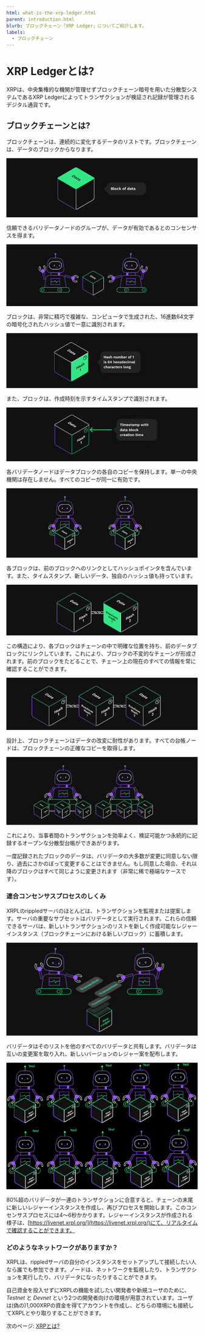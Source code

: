 ```yaml
---
html: what-is-the-xrp-ledger.html
parent: introduction.html
blurb: ブロックチェーン「XRP Ledger」についてご紹介します。
labels:
  - ブロックチェーン
---
```

# XRP Ledgerとは?

XRPは、中央集権的な機関が管理せずブロックチェーン暗号を用いた分散型システムであるXRP Ledgerによってトランザクションが検証され記録が管理されるデジタル通貨です。


## ブロックチェーンとは?

ブロックチェーンは、連続的に変化するデータのリストです。ブロックチェーンは、データのブロックからなります。

![データのブロック](img/introduction2-data-block.png)

信頼できるバリデータノードのグループが、データが有効であるとのコンセンサスを得ます。

![バリデータノード](img/introduction3-validators.png)

ブロックは、非常に精巧で複雑な、コンピュータで生成された、16進数64文字の暗号化されたハッシュ値で一意に識別されます。

![暗号化されたハッシュ値](img/introduction4-hash.png)

また、ブロックは、作成時刻を示すタイムスタンプで識別されます。

![タイムスタンプ](img/introduction5-time-stamp.png)

各バリデータノードはデータブロックの各自のコピーを保持します。単一の中央機関は存在しません。すべてのコピーが同一に有効です。

![有効なコピーを持つバリデータ](img/introduction6-valid-copies.png)

各ブロックは、前のブロックへのリンクとしてハッシュポインタを含んでいます。また、タイムスタンプ、新しいデータ、独自のハッシュ値も持っています。

![ハッシュポインタ](img/introduction7-two-blocks.png)

この構造により、各ブロックはチェーンの中で明確な位置を持ち、前のデータブロックにリンクしています。これにより、ブロックの不変的なチェーンが形成されます。前のブロックをたどることで、チェーン上の現在のすべての情報を常に確認することができます。

![3つのデータブロック](img/introduction8-3-blocks.png)

設計上、ブロックチェーンはデータの改変に耐性があります。すべての台帳ノードは、ブロックチェーンの正確なコピーを取得します。

![ブロックチェーンの同一コピーを持つ2人のバリデータ](img/introduction9-2-sets-of-3.png)

これにより、当事者間のトランザクションを効率よく、検証可能かつ永続的に記録するオープンな分散型台帳ができあがります。

一度記録されたブロックのデータは、バリデータの大多数が変更に同意しない限り、過去にさかのぼって変更することはできません。もし同意した場合、それ以降のブロックはすべて同じように変更されます（非常に稀で極端なケースです）。

### 連合コンセンサスプロセスのしくみ

XRPLのrippledサーバのほとんどは、トランザクションを監視または提案します。サーバの重要なサブセットはバリデータとして実行されます。これらの信頼できるサーバは、新しいトランザクションのリストを新しく作成可能なレジャーインスタンス（ブロックチェーンにおける新しいブロック）に蓄積します。

![トランザクションの収集](img/introduction17-gather-txns.png)

バリデータはそのリストを他のすべてのバリデータと共有します。バリデータは互いの変更案を取り入れ、新しいバージョンのレジャー案を配布します。

![80%のコンセンサス](img/introduction18-80-percent-consensus.png)

80%超のバリデータが一連のトランザクションに合意すると、チェーンの末尾に新しいレジャーインスタンスを作成し、再びプロセスを開始します。このコンセンサスプロセスには4～6秒かかります。レジャーインスタンスが作成される様子は、[https://livenet.xrpl.org/](https://livenet.xrpl.org/)にて、リアルタイムで確認することができます。

### どのようなネットワークがありますか？

XRPLは、rippledサーバの自分のインスタンスをセットアップして接続したい人なら誰でも参加できます。ノードは、ネットワークを監視したり、トランザクションを実行したり、バリデータになったりすることができます。

自己資金を投入せずにXRPLの機能を試したい開発者や新規ユーザのために、 _Testnet_ と _Devnet_ という2つの開発者向けの環境が用意されています。ユーザは(偽の)1,000XRPの資金を得てアカウントを作成し、どちらの環境にも接続してXRPLとやり取りすることができます。

次のページ: [XRPとは?](what-is-xrp.html)
